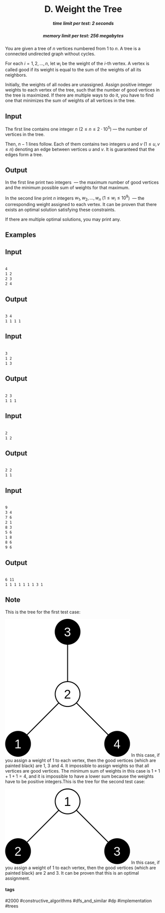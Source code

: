 <h1 style='text-align: center;'> D. Weight the Tree</h1>

<h5 style='text-align: center;'>time limit per test: 2 seconds</h5>
<h5 style='text-align: center;'>memory limit per test: 256 megabytes</h5>

You are given a tree of $n$ vertices numbered from $1$ to $n$. A tree is a connected undirected graph without cycles. 

For each $i=1,2, \ldots, n$, let $w_i$ be the weight of the $i$-th vertex. A vertex is called good if its weight is equal to the sum of the weights of all its neighbors.

Initially, the weights of all nodes are unassigned. Assign positive integer weights to each vertex of the tree, such that the number of good vertices in the tree is maximized. If there are multiple ways to do it, you have to find one that minimizes the sum of weights of all vertices in the tree.

## Input

The first line contains one integer $n$ ($2\le n\le 2\cdot 10^5$) — the number of vertices in the tree.

Then, $n−1$ lines follow. Each of them contains two integers $u$ and $v$ ($1\le u,v\le n$) denoting an edge between vertices $u$ and $v$. It is guaranteed that the edges form a tree.

## Output

In the first line print two integers  — the maximum number of good vertices and the minimum possible sum of weights for that maximum.

In the second line print $n$ integers $w_1, w_2, \ldots, w_n$ ($1\le w_i\le 10^9$)  — the corresponding weight assigned to each vertex. It can be proven that there exists an optimal solution satisfying these constraints.

If there are multiple optimal solutions, you may print any.

## Examples

## Input


```

4
1 2
2 3
2 4

```
## Output


```

3 4
1 1 1 1 

```
## Input


```

3
1 2
1 3

```
## Output


```

2 3
1 1 1 

```
## Input


```

2
1 2

```
## Output


```

2 2
1 1

```
## Input


```

9
3 4
7 6
2 1
8 3
5 6
1 8
8 6
9 6

```
## Output


```

6 11
1 1 1 1 1 1 1 3 1 

```
## Note

This is the tree for the first test case: 

 ![](images/fcb7a0361f49ebc6c1ebe8ab10feeb28965d4123.png)  In this case, if you assign a weight of $1$ to each vertex, then the good vertices (which are painted black) are $1$, $3$ and $4$. It impossible to assign weights so that all vertices are good vertices. The minimum sum of weights in this case is $1+1+1+1=4$, and it is impossible to have a lower sum because the weights have to be positive integers.This is the tree for the second test case: 

 ![](images/1512e4afbd87b887047491bcc8949e20f8ab5841.png)  In this case, if you assign a weight of $1$ to each vertex, then the good vertices (which are painted black) are $2$ and $3$. It can be proven that this is an optimal assignment.

#### tags 

#2000 #constructive_algorithms #dfs_and_similar #dp #implementation #trees 